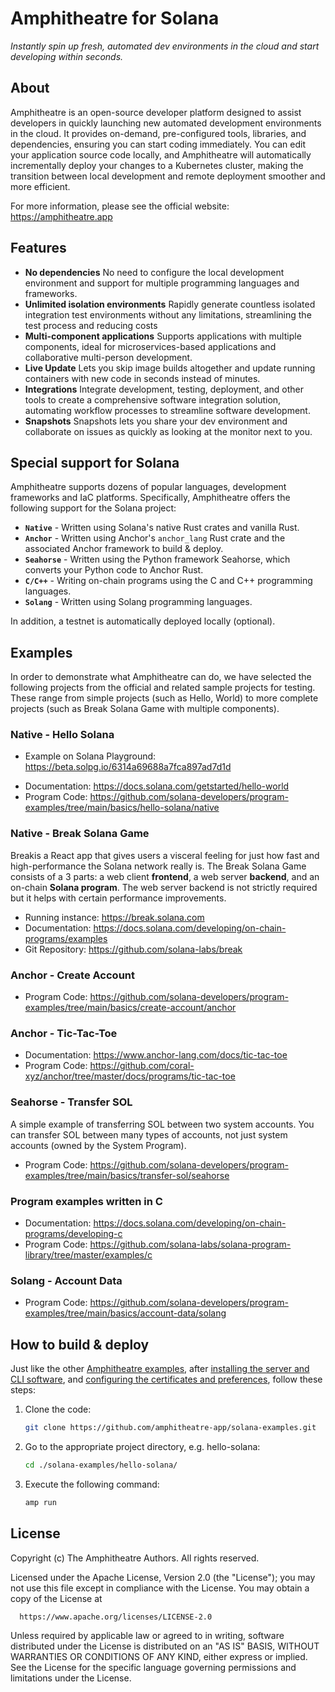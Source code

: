 # Amphitheatre for Solana

*Instantly spin up fresh, automated dev environments in the cloud and start developing within seconds.*

## About

Amphitheatre is an open-source developer platform designed to assist developers in quickly launching new automated development environments in the cloud. It provides on-demand, pre-configured tools, libraries, and dependencies, ensuring you can start coding immediately. You can edit your application source code locally, and Amphitheatre will automatically incrementally deploy your changes to a Kubernetes cluster, making the transition between local development and remote deployment smoother and more efficient.

For more information, please see the official website: https://amphitheatre.app

## Features

- **No dependencies** No need to configure the local development environment and support for multiple programming languages and frameworks.
- **Unlimited isolation environments** Rapidly generate countless isolated integration test environments without any limitations, streamlining the test process and reducing costs
- **Multi-component applications** Supports applications with multiple components, ideal for microservices-based applications and collaborative multi-person development.
- **Live Update** Lets you skip image builds altogether and update running containers with new code in seconds instead of minutes.
- **Integrations** Integrate development, testing, deployment, and other tools to create a comprehensive software integration solution, automating workflow processes to streamline software development.
- **Snapshots** Snapshots lets you share your dev environment and collaborate on issues as quickly as looking at the monitor next to you.

## Special support for Solana

Amphitheatre supports dozens of popular languages, development frameworks and IaC platforms. Specifically, Amphitheatre offers the following support for the Solana project:

- **`Native`** - Written using Solana's native Rust crates and vanilla Rust.
- **`Anchor`** - Written using Anchor's `anchor_lang` Rust crate and the associated Anchor framework to build & deploy.
- **`Seahorse`** - Written using the Python framework Seahorse, which converts your Python code to Anchor Rust.
- **`C/C++`** - Writing on-chain programs using the C and C++ programming languages.
- **`Solang`** - Written using Solang programming languages.

In addition, a testnet is automatically deployed locally (optional).

## Examples

In order to demonstrate what Amphitheatre can do, we have selected the following projects from the official and related sample projects for testing. These range from simple projects (such as Hello, World) to more complete projects (such as Break Solana Game with multiple components).

### Native **-** Hello Solana

* Example on Solana Playground: https://beta.solpg.io/6314a69688a7fca897ad7d1d

- Documentation: https://docs.solana.com/getstarted/hello-world
- Program Code: https://github.com/solana-developers/program-examples/tree/main/basics/hello-solana/native

### Native - Break Solana Game

Breakis a React app that gives users a visceral feeling for just how fast and high-performance the Solana network really is. The Break Solana Game consists of a 3 parts: a web client **frontend**, a web server **backend**, and an on-chain **Solana program**. The web server backend is not strictly required but it helps with certain performance improvements.

- Running instance: https://break.solana.com
- Documentation: https://docs.solana.com/developing/on-chain-programs/examples
- Git Repository: https://github.com/solana-labs/break

### Anchor - Create Account

* Program Code: https://github.com/solana-developers/program-examples/tree/main/basics/create-account/anchor

### Anchor - Tic-Tac-Toe

- Documentation: https://www.anchor-lang.com/docs/tic-tac-toe
- Program Code: https://github.com/coral-xyz/anchor/tree/master/docs/programs/tic-tac-toe

### **Seahorse** **-** Transfer SOL

A simple example of transferring SOL between two system accounts. You can transfer SOL between many types of accounts, not just system accounts (owned by the System Program).

* Program Code: https://github.com/solana-developers/program-examples/tree/main/basics/transfer-sol/seahorse

### Program examples written in C

- Documentation: https://docs.solana.com/developing/on-chain-programs/developing-c
- Program Code: https://github.com/solana-labs/solana-program-library/tree/master/examples/c

### Solang - Account Data

* Program Code: https://github.com/solana-developers/program-examples/tree/main/basics/account-data/solang

## How to build & deploy

Just like the other [Amphitheatre examples](https://docs.amphitheatre.app/examples/), after [installing the server and CLI software](https://docs.amphitheatre.app/installation/), and [configuring the certificates and preferences](https://docs.amphitheatre.app/getting-started/initialize/), follow these steps:

1. Clone the code:

   ```bash
   git clone https://github.com/amphitheatre-app/solana-examples.git
   ```

2. Go to the appropriate project directory, e.g. hello-solana:

   ```bash
   cd ./solana-examples/hello-solana/
   ```

3. Execute the following command:

   ```bash
   amp run
   ```

## License

Copyright (c) The Amphitheatre Authors. All rights reserved.

Licensed under the Apache License, Version 2.0 (the "License"); you may not use this file except in compliance with the License. You may obtain a copy of the License at

      https://www.apache.org/licenses/LICENSE-2.0

Unless required by applicable law or agreed to in writing, software distributed under the License is distributed on an "AS IS" BASIS, WITHOUT WARRANTIES OR CONDITIONS OF ANY KIND, either express or implied. See the License for the specific language governing permissions and limitations under the License.
